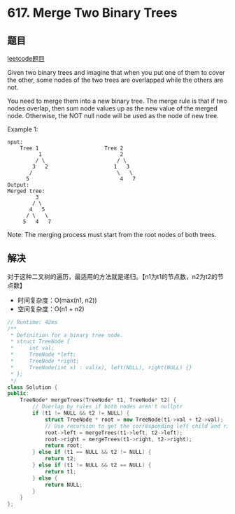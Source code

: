 # 617. Merge Two Binary Trees

## 题目

[leetcode题目](https://leetcode.com/problems/merge-two-binary-trees/description/)

Given two binary trees and imagine that when you put one of them to cover the other, some nodes of the two trees are overlapped while the others are not.

You need to merge them into a new binary tree. The merge rule is that if two nodes overlap, then sum node values up as the new value of the merged node. Otherwise, the NOT null node will be used as the node of new tree.

Example 1:
```
nput: 
	Tree 1                     Tree 2                  
          1                         2                             
         / \                       / \                            
        3   2                     1   3                        
       /                           \   \                      
      5                             4   7                  
Output: 
Merged tree:
	     3
	    / \
	   4   5
	  / \   \ 
	 5   4   7
```
Note: The merging process must start from the root nodes of both trees.

## 解决
对于这种二叉树的遍历，最适用的方法就是递归。【n1为t1的节点数，n2为t2的节点数】

- 时间复杂度：O(max(n1, n2))
- 空间复杂度：O(n1 + n2)

```C++
// Runtime: 42ms
/**
 * Definition for a binary tree node.
 * struct TreeNode {
 *     int val;
 *     TreeNode *left;
 *     TreeNode *right;
 *     TreeNode(int x) : val(x), left(NULL), right(NULL) {}
 * };
 */
class Solution {
public:
    TreeNode* mergeTrees(TreeNode* t1, TreeNode* t2) {
        // Overlap by rules if both nodes aren't nullptr
        if (t1 != NULL && t2 != NULL) { 
            struct TreeNode * root = new TreeNode(t1->val + t2->val);
            // Use recursion to get the corresponding left child and right child
            root->left = mergeTrees(t1->left, t2->left); 
            root->right = mergeTrees(t1->right, t2->right);
            return root;
        } else if (t1 == NULL && t2 != NULL) {
            return t2;
        } else if (t1 != NULL && t2 == NULL) {
            return t1;
        } else {
            return NULL;
        }
    }
};
```